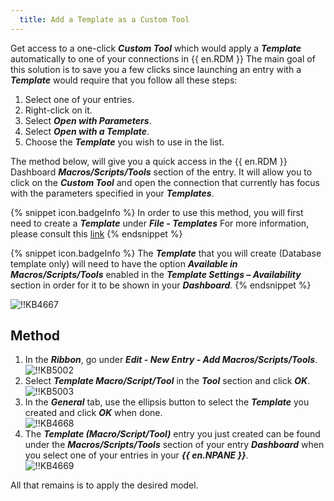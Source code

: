 ```yaml
---
  title: Add a Template as a Custom Tool
---
```

Get access to a one-click ***Custom Tool*** which would apply a ***Template*** automatically to one of your connections in {{ en.RDM }} The main goal of this solution is to save you a few clicks since launching an entry with a ***Template*** would require that you follow all these steps:

1. Select one of your entries.
1. Right-click on it.
1. Select ***Open with Parameters***.
1. Select ***Open with a Template***.
1. Choose the ***Template*** you wish to use in the list.

The method below, will give you a quick access in the {{ en.RDM }} Dashboard ***Macros/Scripts/Tools*** section of the entry. It will allow you to click on the ***Custom Tool*** and open the connection that currently has focus with the parameters specified in your ***Templates***.

{% snippet icon.badgeInfo %}
In order to use this method, you will first need to create a ***Template*** under ***File - Templates*** For more information, please consult this [link](/rdm/windows/commands/file/templates/)
{% endsnippet %}

{% snippet icon.badgeInfo %}
The ***Template*** that you will create (Database template only) will need to have the option ***Available in Macros/Scripts/Tools*** enabled in the ***Template Settings – Availability*** section in order for it to be shown in your ***Dashboard***.
{% endsnippet %}

![!!KB4667](https://webdevolutions.azureedge.net/docs/en/kb/KB4667.png)

## Method

1. In the ***Ribbon***, go under ***Edit - New Entry - Add Macros/Scripts/Tools***.  
![!!KB5002](https://webdevolutions.azureedge.net/docs/en/kb/KB5002.png)
1. Select ***Template Macro/Script/Tool*** in the ***Tool*** section and click ***OK***.  
![!!KB5003](https://webdevolutions.azureedge.net/docs/en/kb/KB5003.png)
1. In the ***General*** tab, use the ellipsis button to select the ***Template*** you created and click ***OK*** when done.  
![!!KB4668](https://webdevolutions.azureedge.net/docs/en/kb/KB4668.png)
1. The ***Template (Macro/Script/Tool)*** entry you just created can be found under the ***Macros/Scripts/Tools*** section of your entry ***Dashboard*** when you select one of your entries in your ***{{ en.NPANE }}***.  
![!!KB4669](https://webdevolutions.azureedge.net/docs/en/kb/KB4669.png)  

All that remains is to apply the desired model.
